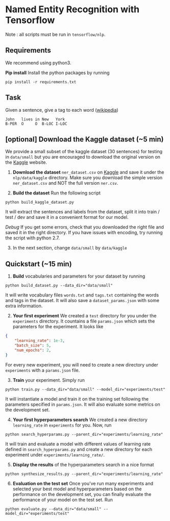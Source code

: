 # Named Entity Recognition with Tensorflow

Note : all scripts must be run in `tensorflow/nlp`.

## Requirements

We recommend using python3.

__Pip install__ Install the python packages by running

```
pip install -r requirements.txt
```


## Task

Given a sentence, give a tag to each word ([wikipedia](https://en.wikipedia.org/wiki/Named-entity_recognition))

```
John   lives in New   York
B-PER  O     O  B-LOC I-LOC
```

## [optional] Download the Kaggle dataset (~5 min)

We provide a small subset of the kaggle dataset (30 sentences) for testing in `data/small` but you are encouraged to download the original version on the [Kaggle](https://www.kaggle.com/abhinavwalia95/entity-annotated-corpus/data) website.

1. __Download the dataset__ `ner_dataset.csv` on [Kaggle](https://www.kaggle.com/abhinavwalia95/entity-annotated-corpus/data) and save it under the `nlp/data/kaggle` directory. Make sure you download the simple version `ner_dataset.csv` and NOT the full version `ner.csv`.

2. __Build the dataset__ Run the following script

```
python build_kaggle_dataset.py
```

It will extract the sentences and labels from the dataset, split it into train / test / dev and save it in a convenient format for our model.

*Debug* If you get some errors, check that you downloaded the right file and saved it in the right directory. If you have issues with encoding, try running the script with python 2.7.

3. In the next section, change `data/small` by `data/kaggle`


## Quickstart (~15 min)

1. __Build__ vocabularies and parameters for your dataset by running

```
python build_dataset.py --data_dir="data/small"
```

It will write vocabulary files `words.txt` and `tags.txt` containing the words and tags in the dataset. It will also save a `dataset_params.json` with some extra information.

2. __Your first experiment__ We created a `test` directory for you under the `experiments` directory. It countains a file `params.json` which sets the parameters for the experiment. It looks like

```json
{
    "learning_rate": 1e-3,
    "batch_size": 5,
    "num_epochs": 2,
}
```

For every new experiment, you will need to create a new directory under `experiments` with a `params.json` file.

3. __Train__ your experiment. Simply run

```
python train.py --data_dir="data/small" --model_dir="experiments/test"
```


It will instantiate a model and train it on the training set following the parameters specified in `params.json`. It will also evaluate some metrics on the development set.

4. __Your first hyperparameters search__ We created a new directory `learning_rate` in `experiments` for you. Now, run

```
python search_hyperparams.py --parent_dir="experiments/learning_rate"
```

It will train and evaluate a model with different values of learning rate defined in `search_hyperparams.py` and create a new directory for each experiment under `experiments/learning_rate/`.

5. __Display the results__ of the hyperparameters search in a nice format

```
python synthesize_results.py --parent_dir="experiments/learning_rate"
```

6. __Evaluation on the test set__ Once you've run many experiments and selected your best model and hyperparameters based on the performance on the development set, you can finally evaluate the performance of your model on the test set. Run

```
python evaluate.py --data_dir="data/small" --model_dir="experiments/test"
```
